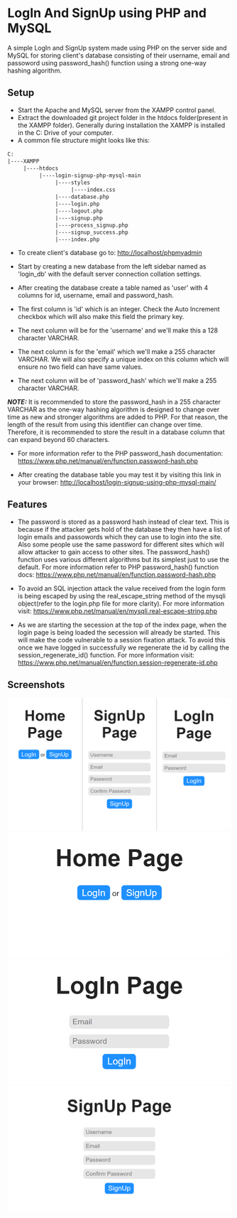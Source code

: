# LogIn And SignUp using PHP and MySQL
A simple LogIn and SignUp system made using PHP on the server side and MySQL for storing client's database consisting of their username, email and passoword using password_hash() function using a strong one-way hashing algorithm.

## Setup
- Start the Apache and MySQL server from the XAMPP control panel.
- Extract the downloaded git project folder in the htdocs folder(present in the XAMPP folder). Generally during installation the XAMPP is installed in the C: Drive of your computer.
- A common file structure might looks like this:

```
C:
|----XAMPP
     |----htdocs
          |----login-signup-php-mysql-main
               |----styles
                    |----index.css
               |----database.php
               |----login.php
               |----logout.php
               |----signup.php
               |----process_signup.php
               |----signup_success.php
               |----index.php
```

- To create client's database go to: <http://localhost/phpmyadmin>

- Start by creating a new database from the left sidebar named as 'login_db' with the default server connection collation settings.

- After creating the database create a table named as 'user' with 4 columns for id, username, email and password_hash.

- The first column is 'id' which is an integer. Check the Auto Increment checkbox which will also make this field the primary key.

- The next column will be for the 'username' and we'll make this a 128 character VARCHAR.

- The next column is for the 'email' which we'll make a 255 character VARCHAR. We will also specify a unique index on this column which will ensure no two field can have same values.

- The next column will be of 'password_hash' which we'll make a 255 character VARCHAR.

**_NOTE:_** It is recommended to store the password_hash in a 255 character VARCHAR as the one-way hashing algorithm is designed to change over time as new and stronger algorithms are added to PHP. For that reason, the length of the result from using this identifier can change over time. Therefore, it is recommended to store the result in a database column that can expand beyond 60 characters.

- For more information refer to the PHP password_hash documentation: <https://www.php.net/manual/en/function.password-hash.php>

- After creating the database table you may test it by visiting this link in your browser: <http://localhost/login-signup-using-php-mysql-main/>

## Features
- The password is stored as a password hash instead of clear text. This is because if the attacker gets hold of the database they then have a list of login emails and passowords which they can use to login into the site. Also some people use the same password for different sites which will allow attacker to gain access to other sites. The password\_hash() function uses various different algorithms but its simplest just to use the default. For more information refer to PHP password_hash() function docs: <https://www.php.net/manual/en/function.password-hash.php>

- To avoid an SQL injection attack the value received from the login form is being escaped by using the real\_escape\_string method of the mysqli object(refer to the login.php file for more clarity). For more information visit: <https://www.php.net/manual/en/mysqli.real-escape-string.php>

- As we are starting the secession at the top of the index page, when the login page is being loaded the secession will already be started. This will make the code vulnerable to a session fixation attack. To avoid this once we have logged in successfully we regenerate the id by calling the session\_regenerate\_id() function. For more information visit: <https://www.php.net/manual/en/function.session-regenerate-id.php>

## Screenshots
![login-signup-php-mysql-screenshot-mobile](https://github.com/kshitizrohilla/login-signup-using-php-mysql/blob/main/media/login-signup-using-php-mysql-screenshot-mobile.jpg?raw=true)
![login-signup-php-mysql-screenshot-mobile](https://github.com/kshitizrohilla/login-signup-using-php-mysql/blob/main/media/login-signup-using-php-mysql-screenshot-desktop-1.png?raw=true)
![login-signup-php-mysql-screenshot-mobile](https://github.com/kshitizrohilla/login-signup-using-php-mysql/blob/main/media/login-signup-using-php-mysql-screenshot-desktop-2.png?raw=true)
![login-signup-php-mysql-screenshot-mobile](https://github.com/kshitizrohilla/login-signup-using-php-mysql/blob/main/media/login-signup-using-php-mysql-screenshot-desktop-3.png?raw=true)